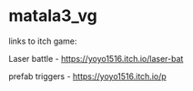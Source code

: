 # matala3_vg

links to itch game:

Laser battle - https://yoyo1516.itch.io/laser-bat

prefab triggers - https://yoyo1516.itch.io/p
